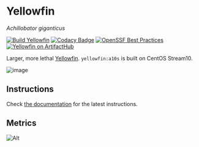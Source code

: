 # Yellowfin
*Achillobator giganticus*

[![Build Yellowfin](https://github.com/hanthor/tunaos/actions/workflows/build-regular.yml/badge.svg)](https://github.com/hanthor/yellowfin-lts/actions/workflows/build-regular.yml)
[![Codacy Badge](https://app.codacy.com/project/badge/Grade/13d42ded3cf54250a71ad05aca7d5961)](https://app.codacy.com/gh/ublue-os/yellowfin-lts/dashboard?utm_source=gh&utm_medium=referral&utm_content=&utm_campaign=Badge_grade)
[![OpenSSF Best Practices](https://www.bestpractices.dev/projects/10098/badge)](https://www.bestpractices.dev/projects/10098)
[![Yellowfin on ArtifactHub](https://img.shields.io/endpoint?url=https://artifacthub.io/badge/repository/yellowfin)](https://artifacthub.io/packages/container/yellowfin/yellowfin)

Larger, more lethal [Yellowfin](https://projectbluefin.io). `yellowfin:a10s` is built on CentOS Stream10.

![image](https://github.com/user-attachments/assets/2e160934-44e6-4aee-b2b8-accb3bcf0a41)

## Instructions

Check [the documentation](https://docs.projectbluefin.io/lts) for the latest instructions.

## Metrics

![Alt](https://repobeats.axiom.co/api/embed/3e29c59ccd003fe1939ce0bdfccdee2b14203541.svg "Repobeats analytics image")
